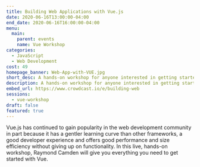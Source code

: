 ```yaml
---
title: Building Web Applications with Vue.js
date: 2020-06-16T13:00:00-04:00
end_date: 2020-06-16T16:00:00-04:00
menu:
  main:
    parent: events
    name: Vue Workshop
categories:
  - JavaScript
  - Web Development
cost: 49
homepage_banner: Web-App-with-VUE.jpg
short_desc: A hands-on workshop for anyone interested in getting started with the Vue JavaScript framework featuring Raymond Camden.
description: A hands-on workshop for anyone interested in getting started with the Vue JavaScript framework featuring Raymond Camden.
embed_url: https://www.crowdcast.io/e/building-web
sessions:
  - vue-workshop
draft: false
featured: true
---
```


Vue.js has continued to gain popularity in the web development community in part because it has a gentler learning curve than other frameworks, a good developer experience and offers good performance and size efficiency without giving up on functionality. In this live, hands-on workshop, Raymond Camden will give you everything you need to get started with Vue.
